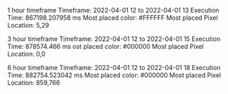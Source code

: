 1 hour timeframe
Timeframe: 2022-04-01 12 to 2022-04-01 13
Execution Time: 867198.207958 ms
Most placed color: #FFFFFF
Most placed Pixel Location: 5,29


3 hour timeframe
Timeframe: 2022-04-01 12 to 2022-04-01 15
Execution Time: 878574.466 ms
ost placed color: #000000
Most placed Pixel Location: 0,0

6 hour timeframe
Timeframe: 2022-04-01 12 to 2022-04-01 18
Execution Time: 882754.523042 ms
Most placed color: #000000
Most placed Pixel Location: 859,766